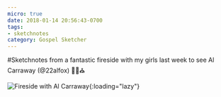 ```yaml
---
micro: true
date: 2018-01-14 20:56:43-0700
tags:
- sketchnotes
category: Gospel Sketcher
---
```


#Sketchnotes from a fantastic fireside with my girls last week to see Al Carraway (@22alfox) ✍🏼⛪️

![Fireside with Al Carraway](https://media.bennorris.org/images/gospelsketcher/uploads/2018/749188f307.jpg){:loading="lazy"}